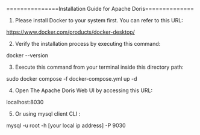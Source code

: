 ===============Installation Guide for Apache Doris==============

1. Please install Docker to your system first. You can refer to this URL:

https://www.docker.com/products/docker-desktop/

2. Verify the installation process by executing this command:

docker --version

3. Execute this command from your terminal inside this directory path:

sudo docker compose -f docker-compose.yml up -d

4. Open The Apache Doris Web UI by accessing this URL:

localhost:8030

5. Or using mysql client CLI :

mysql -u root -h [your local ip address] -P 9030
